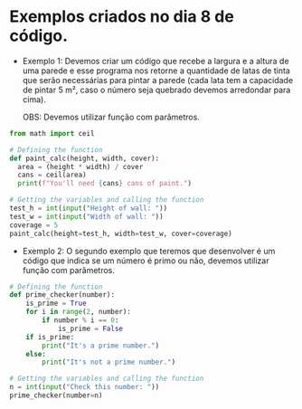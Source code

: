 # Exemplos criados no dia 8 de código.

- Exemplo 1:
  Devemos criar um código que recebe a largura e a altura de uma parede e esse programa nos retorne a quantidade de latas de tinta que serão necessárias para pintar a parede (cada lata tem a capacidade de pintar 5 m², caso o número seja quebrado devemos arredondar para cima).

  OBS: Devemos utilizar função com parâmetros.

~~~python
from math import ceil

# Defining the function 
def paint_calc(height, width, cover):
  area = (height * width) / cover
  cans = ceil(area)
  print(f"You'll need {cans} cans of paint.")

# Getting the variables and calling the function
test_h = int(input("Height of wall: "))
test_w = int(input("Width of wall: "))
coverage = 5
paint_calc(height=test_h, width=test_w, cover=coverage)
~~~

- Exemplo 2:
  O segundo exemplo que teremos que desenvolver é um código que indica se um número é primo ou não, devemos utilizar função com parâmetros.
  
~~~python
# Defining the function 
def prime_checker(number):
    is_prime = True
    for i in range(2, number):
        if number % i == 0:
            is_prime = False
    if is_prime:
        print("It's a prime number.")
    else:
        print("It's not a prime number.")

# Getting the variables and calling the function
n = int(input("Check this number: "))
prime_checker(number=n)
~~~